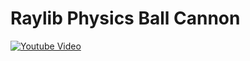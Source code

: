 <h1>Raylib Physics Ball Cannon</h1>

 [![Youtube Video](https://img.youtube.com/vi/8mLhccUeBw4/0.jpg)](https://www.youtube.com/watch?v=8mLhccUeBw4)
